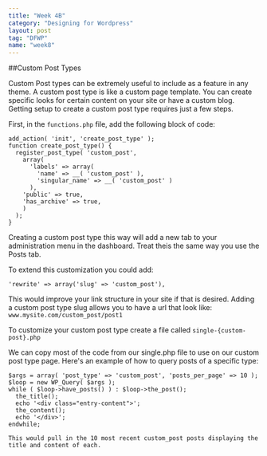 ```yaml
---
title: "Week 4B"
category: "Designing for Wordpress"
layout: post
tag: "DFWP"
name: "week8"
---
```


##Custom Post Types

Custom Post types can be extremely useful to include as a feature in any theme. A custom post type is like a custom page template. You can create specific looks for certain content on your site or have a custom blog. Getting setup to create a custom post type requires just a few steps. 

First, in the `functions.php` file, add the following block of code:

	add_action( 'init', 'create_post_type' );
	function create_post_type() {
	  register_post_type( 'custom_post',
	    array(
	      'labels' => array(
	        'name' => __( 'custom_post' ),
	        'singular_name' => __( 'custom_post' )
	      ),
	    'public' => true,
	    'has_archive' => true,
	    )
	  );
	}

Creating a custom post type this way will add a new tab to your administration menu in the dashboard. Treat theis the same way you use the Posts tab. 

To extend this customization you could add:

	'rewrite' => array('slug' => 'custom_post'),

This would improve your link structure in your site if that is desired. Adding a custom post type slug allows you to have a url that look like: `www.mysite.com/custom_post/post1`

To customize your custom post type create a file called `single-{custom-post}.php`

We can copy most of the code from our single.php file to use on our custom post type page. Here's an example of how to query posts of a specific type:

	$args = array( 'post_type' => 'custom_post', 'posts_per_page' => 10 );
	$loop = new WP_Query( $args );
	while ( $loop->have_posts() ) : $loop->the_post();
	  the_title();
	  echo '<div class="entry-content">';
	  the_content();
	  echo '</div>';
	endwhile;

	This would pull in the 10 most recent custom_post posts displaying the title and content of each.

	